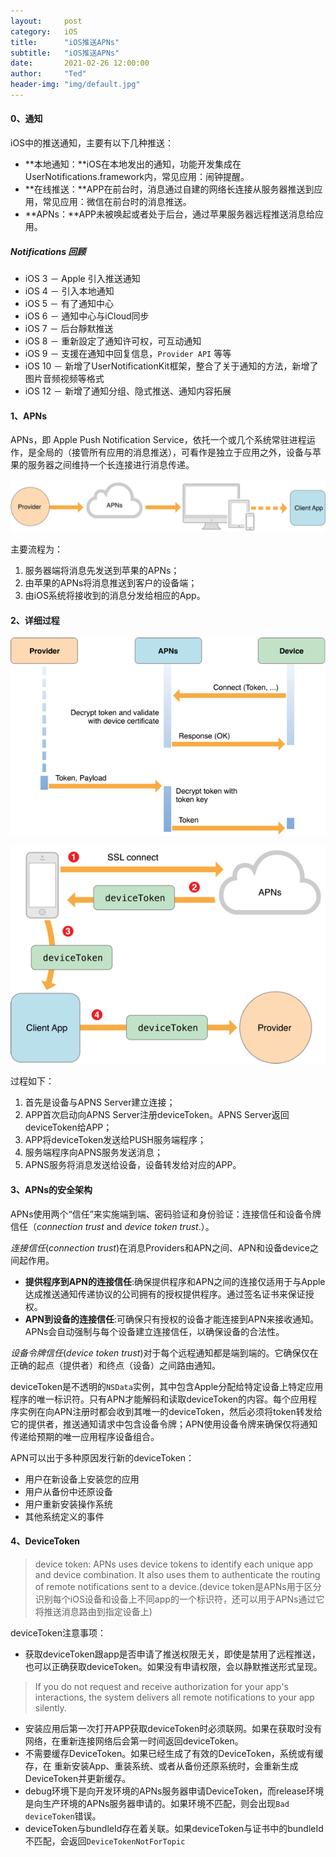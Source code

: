 ```yaml
---
layout:     post
category:   iOS
title:      "iOS推送APNs"
subtitle:   "iOS推送APNs"
date:       2021-02-26 12:00:00
author:     "Ted"
header-img: "img/default.jpg"
---
```


#### 0、通知

iOS中的推送通知，主要有以下几种推送：

- **本地通知：**iOS在本地发出的通知，功能开发集成在UserNotifications.framework内，常见应用：闹钟提醒。
- **在线推送：**APP在前台时，消息通过自建的网络长连接从服务器推送到应用，常见应用：微信在前台时的消息推送。
- **APNs：**APP未被唤起或者处于后台，通过苹果服务器远程推送消息给应用。

##### Notifications 回顾

- iOS 3 － Apple 引入推送通知
- iOS 4 － 引入本地通知
- iOS 5 － 有了通知中心
- iOS 6 － 通知中心与iCloud同步
- iOS 7 － 后台靜默推送
- iOS 8 － 重新設定了通知许可权，可互动通知
- iOS 9 － 支援在通知中回复信息，`Provider API` 等等
- iOS 10 － 新增了UserNotificationKit框架，整合了关于通知的方法，新增了图片音频视频等格式
- iOS 12 － 新增了通知分组、隐式推送、通知内容拓展

#### 1、APNs

APNs，即 Apple Push Notification Service，依托一个或几个系统常驻进程运作，是全局的（接管所有应用的消息推送），可看作是独立于应用之外，设备与苹果的服务器之间维持一个长连接进行消息传递。

![img](/img/Simple_1/46.png)

主要流程为：

1. 服务器端将消息先发送到苹果的APNs；
2. 由苹果的APNs将消息推送到客户的设备端；
3. 由iOS系统将接收到的消息分发给相应的App。

#### 2、详细过程

![img](/img/Simple_1/47.png)

![img](/img/Simple_1/48.png)

过程如下：

1.  首先是设备与APNS Server建立连接；
2. APP首次启动向APNS Server注册deviceToken。APNS Server返回deviceToken给APP；
3. APP将deviceToken发送给PUSH服务端程序；
4. 服务端程序向APNS服务发送消息；
5. APNS服务将消息发送给设备，设备转发给对应的APP。

#### 3、APNs的安全架构

APNs使用两个“信任”来实施端到端、密码验证和身份验证：连接信任和设备令牌信任（*connection trust* and *device token trust*.）。

*连接信任*(*connection trust*)在消息Providers和APN之间、APN和设备device之间起作用。

- **提供程序到APN的连接信任**:确保提供程序和APN之间的连接仅适用于与Apple达成推送通知传递协议的公司拥有的授权提供程序。通过签名证书来保证授权。
- **APN到设备的连接信任**:可确保只有授权的设备才能连接到APN来接收通知。APNs会自动强制与每个设备建立连接信任，以确保设备的合法性。

*设备令牌信任*(*device token trust*)对于每个远程通知都是端到端的。它确保仅在正确的起点（提供者）和终点（设备）之间路由通知。

deviceToken是不透明的`NSData`实例，其中包含Apple分配给特定设备上特定应用程序的唯一标识符。只有APN才能解码和读取deviceToken的内容。每个应用程序实例在向APN注册时都会收到其唯一的deviceToken，然后必须将token转发给它的提供者，推送通知请求中包含设备令牌；APN使用设备令牌来确保仅将通知传递给预期的唯一应用程序设备组合。

APN可以出于多种原因发行新的deviceToken：

- 用户在新设备上安装您的应用
- 用户从备份中还原设备
- 用户重新安装操作系统
- 其他系统定义的事件

#### 4、DeviceToken

> device token: APNs uses device tokens to identify each unique app and device combination. It also uses them to authenticate the routing of remote notifications sent to a device.(device token是APNs用于区分识别每个iOS设备和设备上不同app的一个标识符，还可以用于APNs通过它将推送消息路由到指定设备上)

deviceToken注意事项：

- 获取deviceToken跟app是否申请了推送权限无关，即使是禁用了远程推送，也可以正确获取deviceToken。如果没有申请权限，会以静默推送形式呈现。

> If you do not request and receive authorization for your app's interactions, the system delivers all remote notifications to your app silently.

- 安装应用后第一次打开APP获取deviceToken时必须联网。如果在获取时没有网络，在重新连接网络后会第一时间返回deviceToken。
- 不需要缓存DeviceToken。如果已经生成了有效的DeviceToken，系统或有缓存，在 重新安装App、重装系统、或者从备份还原系统时，会重新生成DeviceToken并更新缓存。
- debug环境下是向开发环境的APNs服务器申请DeviceToken，而release环境是向生产环境的APNs服务器申请的。如果环境不匹配，则会出现`Bad deviceToken`错误。
- deviceToken与bundleId存在着关联。如果deviceToken与证书中的bundleId不匹配，会返回`DeviceTokenNotForTopic`

